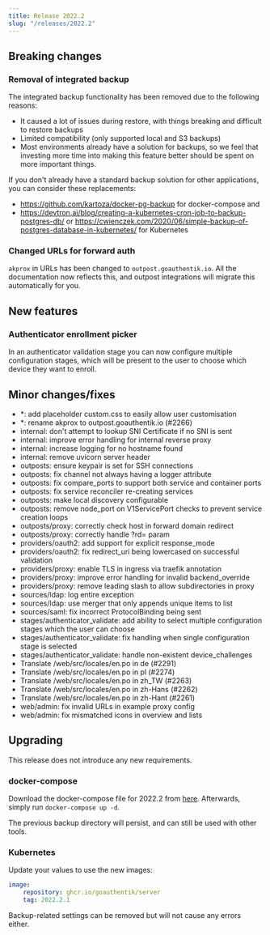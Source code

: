 ```yaml
---
title: Release 2022.2
slug: "/releases/2022.2"
---
```


## Breaking changes

### Removal of integrated backup

The integrated backup functionality has been removed due to the following reasons:

- It caused a lot of issues during restore, with things breaking and difficult to restore backups
- Limited compatibility (only supported local and S3 backups)
- Most environments already have a solution for backups, so we feel that investing more time into making this feature better should be spent on more important things.

If you don't already have a standard backup solution for other applications, you can consider these replacements:

- https://github.com/kartoza/docker-pg-backup for docker-compose and
- https://devtron.ai/blog/creating-a-kubernetes-cron-job-to-backup-postgres-db/ or https://cwienczek.com/2020/06/simple-backup-of-postgres-database-in-kubernetes/ for Kubernetes

### Changed URLs for forward auth

`akprox` in URLs has been changed to `outpost.goauthentik.io`. All the documentation now reflects this, and outpost integrations will migrate this automatically for you.

## New features

### Authenticator enrollment picker

In an authenticator validation stage you can now configure multiple configuration stages, which will be present to the user to choose which device they want to enroll.

## Minor changes/fixes

- \*: add placeholder custom.css to easily allow user customisation
- \*: rename akprox to outpost.goauthentik.io (#2266)
- internal: don't attempt to lookup SNI Certificate if no SNI is sent
- internal: improve error handling for internal reverse proxy
- internal: increase logging for no hostname found
- internal: remove uvicorn server header
- outposts: ensure keypair is set for SSH connections
- outposts: fix channel not always having a logger attribute
- outposts: fix compare_ports to support both service and container ports
- outposts: fix service reconciler re-creating services
- outposts: make local discovery configurable
- outposts: remove node_port on V1ServicePort checks to prevent service creation loops
- outposts/proxy: correctly check host in forward domain redirect
- outposts/proxy: correctly handle ?rd= param
- providers/oauth2: add support for explicit response_mode
- providers/oauth2: fix redirect_uri being lowercased on successful validation
- providers/proxy: enable TLS in ingress via traefik annotation
- providers/proxy: improve error handling for invalid backend_override
- providers/proxy: remove leading slash to allow subdirectories in proxy
- sources/ldap: log entire exception
- sources/ldap: use merger that only appends unique items to list
- sources/saml: fix incorrect ProtocolBinding being sent
- stages/authenticator_validate: add ability to select multiple configuration stages which the user can choose
- stages/authenticator_validate: fix handling when single configuration stage is selected
- stages/authenticator_validate: handle non-existent device_challenges
- Translate /web/src/locales/en.po in de (#2291)
- Translate /web/src/locales/en.po in pl (#2274)
- Translate /web/src/locales/en.po in zh_TW (#2263)
- Translate /web/src/locales/en.po in zh-Hans (#2262)
- Translate /web/src/locales/en.po in zh-Hant (#2261)
- web/admin: fix invalid URLs in example proxy config
- web/admin: fix mismatched icons in overview and lists

## Upgrading

This release does not introduce any new requirements.

### docker-compose

Download the docker-compose file for 2022.2 from [here](https://goauthentik.io/version/2022.2/docker-compose.yml). Afterwards, simply run `docker-compose up -d`.

The previous backup directory will persist, and can still be used with other tools.

### Kubernetes

Update your values to use the new images:

```yaml
image:
    repository: ghcr.io/goauthentik/server
    tag: 2022.2.1
```

Backup-related settings can be removed but will not cause any errors either.
